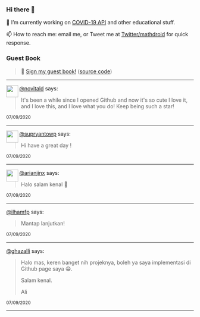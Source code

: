 ### Hi there 👋

🔭 I’m currently working on [COVID-19 API](https://github.com/covid-19-api) and other educational stuff.

📫 How to reach me: email me, or Tweet me at [Twitter/mathdroid](https://twitter.com/mathdroid) for quick response.

### Guest Book

> 💬 [Sign my guest book!](https://mathdroid.now.sh) ([source code](https://github.com/mathdroid/guestbook))

---

<!--START_SECTION:guestbook-->
<a href="https://github.com/novitald"><img align="left" width="32" height="32" src="https://www.github.com/novitald.png"></a> [@novitald](https://github.com/novitald) says:

> It's been a while since I opened Github and now it's so cute I love it, and I love this, and I love what you do! Keep being such a star!

<sup>07/09/2020</sup>


---

<a href="https://github.com/supryantowp"><img align="left" width="32" height="32" src="https://www.github.com/supryantowp.png"></a> [@supryantowp](https://github.com/supryantowp) says:

> Hi have a great day !

<sup>07/09/2020</sup>


---

<a href="https://github.com/arianjinx"><img align="left" width="32" height="32" src="https://www.github.com/arianjinx.png"></a> [@arianjinx](https://github.com/arianjinx) says:

> Halo salam kenal 🍻

<sup>07/09/2020</sup>

---

[@ilhamfp](https://github.com/ilhamfp) says:

> Mantap lanjutkan!

<sup>07/09/2020</sup>


---

[@ghazalli](https://github.com/ghazalli) says:

> Halo mas, keren banget nih projeknya, boleh ya saya implementasi di Github page saya 😁.
> 
> Salam kenal.
> 
> Ali

<sup>07/09/2020</sup>


---

<!--END_SECTION:guestbook-->
<!--GUESTBOOK_LIST [{"name":"novitald","message":"It's been a while since I opened Github and now it's so cute I love it, and I love this, and I love what you do! Keep being such a star!","date":"07/09/2020"},{"name":"supryantowp","message":"Hi have a great day !","date":"07/09/2020"},{"name":"arianjinx","message":"Halo salam kenal 🍻","date":"07/09/2020"},{"name":"ilhamfp","message":"Mantap lanjutkan!","date":"07/09/2020"},{"name":"ghazalli","message":"Halo mas, keren banget nih projeknya, boleh ya saya implementasi di Github page saya 😁.\n\nSalam kenal.\n\nAli","date":"07/09/2020"}]-->
